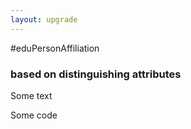 ```yaml
---
layout: upgrade
---
```


#eduPersonAffiliation
### based on distinguishing attributes

Some text

Some code